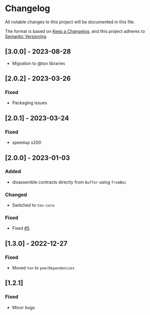 # Changelog

All notable changes to this project will be documented in this file.

The format is based on [Keep a Changelog](https://keepachangelog.com/en/1.0.0/),
and this project adheres to [Semantic Versioning](https://semver.org/spec/v2.0.0.html).

## [3.0.0] - 2023-08-28

- Migration to @ton libraries

## [2.0.2] - 2023-03-26
### Fixed
- Packaging issues

## [2.0.1] - 2023-03-24
### Fixed
- speedup x200

## [2.0.0] - 2023-01-03

### Added

- disassemble contracts directly from `Buffer` using `fromBoc`

### Changed

-  Switched to `ton-core`

### Fixed

- Fixed [#5](https://github.com/ton-community/disassembler/issues/5)

## [1.3.0] - 2022-12-27

### Fixed

- Moved `ton` to `peerDependencies`


## [1.2.1]

### Fixed

- Minor bugs
